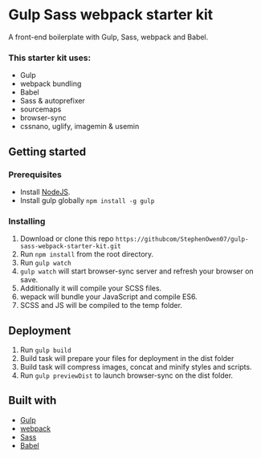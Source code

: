 # Gulp Sass webpack starter kit

A front-end boilerplate with Gulp, Sass, webpack and Babel.

### This starter kit uses:

* Gulp
* webpack bundling
* Babel
* Sass & autoprefixer
* sourcemaps
* browser-sync
* cssnano, uglify, imagemin & usemin

## Getting started

### Prerequisites

* Install [NodeJS](https://nodejs.org/en/).
* Install gulp globally `npm install -g gulp`

### Installing

1. Download or clone this repo `https://githubcom/StephenOwen07/gulp-sass-webpack-starter-kit.git`
1. Run `npm install` from the root directory.
1. Run `gulp watch`
1. `gulp watch` will start browser-sync server and refresh your browser on save.
1. Additionally it will compile your SCSS files.
1. wepack will bundle your JavaScript and compile ES6.
1. SCSS and JS will be compiled to the temp folder.

## Deployment

1. Run `gulp build`
2. Build task will prepare your files for deployment in the dist folder
3. Build task will compress images, concat and minify styles and scripts.
4. Run `gulp previewDist` to launch browser-sync on the dist folder.

## Built with

* [Gulp](https://gulpjs.com)
* [webpack](https://webpack.js.org)
* [Sass](http://sass-lang.com)
* [Babel](https://babeljs.io)
